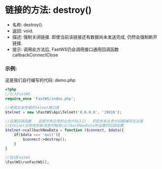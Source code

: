 # 链接的方法: destroy()

- 名称: destroy().
- 返回: void. 
- 描述: 强制关闭链接. 即使当前该链接还有数据尚未发送完成, 仍然会强制断开链接.
- 提示: 调用此方法后, FastWS仍会调用接口通用回调函数callbackConnectClose

### 示例:
这是我们自行编写的代码: demo.php
```php
<?php
//引入FastWS
require_once 'FastWS/index.php';

//使用文本传输的Telnet接口类
$telnet = new \FastWS\Api\Telnet('0.0.0.0', '19910');

//设置回调函数 - 这是所有应用的业务代码入口 - 您的所有业务代码都编写在这里
//$telnet实例收到新消息时触发callbackNewData所设置的回调函数
$telnet->callbackNewData = function ($connect, $data){
    if($data === 'exit'){
        $connect->destroy();
    }
} 

//启动FastWS
\FastWS\runFastWS();
```